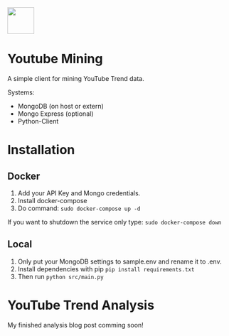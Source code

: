 <img src="https://www.bit01.de/wp-content/uploads/2021/03/youtube_mining_logo.png" height="60" />

# Youtube Mining
A simple client for mining YouTube Trend data.

Systems:
* MongoDB (on host or extern)
* Mongo Express (optional)
* Python-Client

# Installation

## Docker

1. Add your API Key and Mongo credentials.
2. Install docker-compose
3. Do command:
```sudo docker-compose up -d```

If you want to shutdown the service only type:
```sudo docker-compose down```

## Local

1. Only put your MongoDB settings to sample.env and rename it to .env.
2. Install dependencies with pip ```pip install requirements.txt ```
3. Then run ```python src/main.py```

# YouTube Trend Analysis

My finished analysis blog post comming soon!
